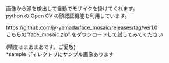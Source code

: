 画像から顔を検出して自動でモザイクを掛けてくれます。  
python の Open CV の顔認証機能を利用しています。  

https://github.com/jy-yamada/face_mosaic/releases/tag/ver1.0  
こちらの"face_mosaic.zip" をダウンロードして試してみてください  

(精度はまあまあです。ご愛敬)  
*sample ディレクトリにサンプル画像あります
